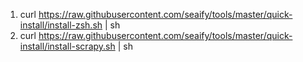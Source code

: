 1. curl https://raw.githubusercontent.com/seaify/tools/master/quick-install/install-zsh.sh | sh
2. curl https://raw.githubusercontent.com/seaify/tools/master/quick-install/install-scrapy.sh | sh
